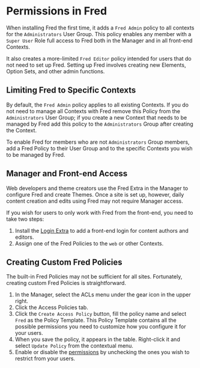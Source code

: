# Permissions in Fred

When installing Fred the first time, it adds a `Fred Admin` policy to all contexts for the `Administrators` User Group. This policy enables any member with a `Super User`  Role full access to Fred both in the Manager and in all front-end Contexts.

It also creates a more-limited `Fred Editor` policy intended for users that do not need to set up Fred. Setting up Fred involves creating new Elements, Option Sets, and other admin functions.

## Limiting Fred to Specific Contexts

By default, the `Fred Admin` policy applies to all existing Contexts. If you do not need to manage all Contexts with Fred remove this Policy from the `Administrators` User Group; if you create a new Context that needs to be managed by Fred add this policy to the `Administrators` Group after creating the Context.

To enable Fred for members who are not `Administrators` Group members, add a Fred Policy to their User Group and to the specific Contexts you wish to be managed by Fred.

## Manager and Front-end Access

Web developers and theme creators use the Fred Extra in the Manager to configure Fred and create Themes. Once a site is set up, however, daily content creation and edits using Fred may not require Manager access.

If you wish for users to only work with Fred from the front-end, you need to take two steps:

1. Install the [Login Extra](https://modx.com/extras/package/login) to add a front-end login for content authors and editors.
2. Assign one of the Fred Policies to the `web` or other Contexts.

## Creating Custom Fred Policies

The built-in Fred Policies may not be sufficient for all sites. Fortunately, creating custom Fred Policies is straightforward.

1. In the Manager, select the ACLs menu under the gear icon in the upper right.
2. Click the Access Policies tab.
3. Click the `Create Access Policy` button, fill the policy name and select `Fred` as the Policy Template. This Policy Template contains all the possible permissions you need to customize how you configure it for your users.
4. When you save the policy, it appears in the table. Right-click it and select `Update Policy` from the contextual menu.
5. Enable or disable the [permissions](permissions.md) by unchecking the ones you wish to restrict from your users.
